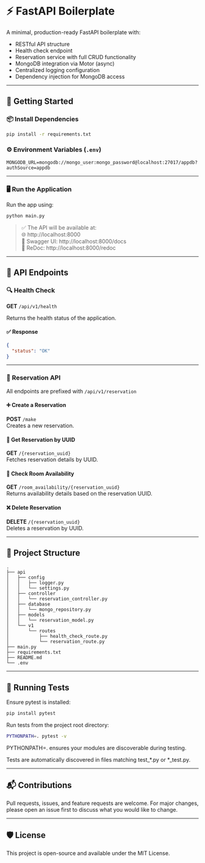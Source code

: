 # ⚡ FastAPI Boilerplate

A minimal, production-ready FastAPI boilerplate with:

- RESTful API structure
- Health check endpoint
- Reservation service with full CRUD functionality
- MongoDB integration via Motor (async)
- Centralized logging configuration
- Dependency injection for MongoDB access

---

## 🚀 Getting Started

### 📦 Install Dependencies

```bash
pip install -r requirements.txt
```

### ⚙️ Environment Variables (`.env`)

```env
MONGODB_URL=mongodb://mongo_user:mongo_password@localhost:27017/appdb?authSource=appdb
```

---

### 🖥️ Run the Application

Run the app using:

```bash
python main.py
```

> ✅ The API will be available at:  
> 🌐 http://localhost:8000  
> 📘 Swagger UI: http://localhost:8000/docs  
> 📕 ReDoc: http://localhost:8000/redoc

---

## 📡 API Endpoints

### 🔍 Health Check

**GET** `/api/v1/health`

Returns the health status of the application.

#### ✅ Response
```json
{
  "status": "OK"
}
```

---

### 🏨 Reservation API

All endpoints are prefixed with `/api/v1/reservation`

#### ➕ Create a Reservation

**POST** `/make`  
Creates a new reservation.

#### 📄 Get Reservation by UUID

**GET** `/{reservation_uuid}`  
Fetches reservation details by UUID.

#### 📅 Check Room Availability

**GET** `/room_availability/{reservation_uuid}`  
Returns availability details based on the reservation UUID.

#### ❌ Delete Reservation

**DELETE** `/{reservation_uuid}`  
Deletes a reservation by UUID.

---

## 🧩 Project Structure

```text
.
├── api
│   ├── config
│   │   ├── logger.py
│   │   └── settings.py
│   ├── controller
│   │   └── reservation_controller.py
│   ├── database
│   │   └── mongo_repository.py
│   ├── models
│   │   └── reservation_model.py
│   └── v1
│       └── routes
│           ├── health_check_route.py
│           └── reservation_route.py
├── main.py
├── requirements.txt
├── README.md
└── .env
```

---
## 🧪 Running Tests

Ensure pytest is installed:
```bash
pip install pytest
```

Run tests from the project root directory:
```bash
PYTHONPATH=. pytest -v
```
PYTHONPATH=. ensures your modules are discoverable during testing.

Tests are automatically discovered in files matching test_*.py or *_test.py.

---

## 📬 Contributions

Pull requests, issues, and feature requests are welcome. For major changes, please open an issue first to discuss what you would like to change.

---

## 🛡 License

This project is open-source and available under the MIT License.